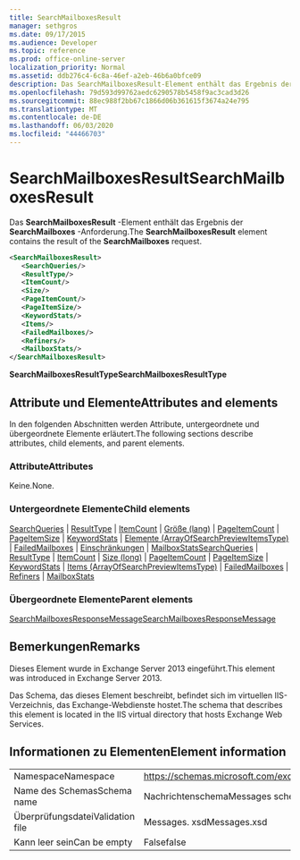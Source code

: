 ```yaml
---
title: SearchMailboxesResult
manager: sethgros
ms.date: 09/17/2015
ms.audience: Developer
ms.topic: reference
ms.prod: office-online-server
localization_priority: Normal
ms.assetid: ddb276c4-6c8a-46ef-a2eb-46b6a0bfce09
description: Das SearchMailboxesResult-Element enthält das Ergebnis der SearchMailboxes-Anforderung.
ms.openlocfilehash: 79d593d99762aedc6290578b5458f9ac3cad3d26
ms.sourcegitcommit: 88ec988f2bb67c1866d06b361615f3674a24e795
ms.translationtype: MT
ms.contentlocale: de-DE
ms.lasthandoff: 06/03/2020
ms.locfileid: "44466703"
---
```

# <a name="searchmailboxesresult"></a><span data-ttu-id="d10fb-103">SearchMailboxesResult</span><span class="sxs-lookup"><span data-stu-id="d10fb-103">SearchMailboxesResult</span></span>

<span data-ttu-id="d10fb-104">Das **SearchMailboxesResult** -Element enthält das Ergebnis der **SearchMailboxes** -Anforderung.</span><span class="sxs-lookup"><span data-stu-id="d10fb-104">The **SearchMailboxesResult** element contains the result of the **SearchMailboxes** request.</span></span> 
  
```XML
<SearchMailboxesResult>
   <SearchQueries/>
   <ResultType/>
   <ItemCount/>
   <Size/>
   <PageItemCount/>
   <PageItemSize/>
   <KeywordStats/>
   <Items/>
   <FailedMailboxes/>
   <Refiners/>
   <MailboxStats/>
</SearchMailboxesResult>
```

 <span data-ttu-id="d10fb-105">**SearchMailboxesResultType**</span><span class="sxs-lookup"><span data-stu-id="d10fb-105">**SearchMailboxesResultType**</span></span>
## <a name="attributes-and-elements"></a><span data-ttu-id="d10fb-106">Attribute und Elemente</span><span class="sxs-lookup"><span data-stu-id="d10fb-106">Attributes and elements</span></span>

<span data-ttu-id="d10fb-107">In den folgenden Abschnitten werden Attribute, untergeordnete und übergeordnete Elemente erläutert.</span><span class="sxs-lookup"><span data-stu-id="d10fb-107">The following sections describe attributes, child elements, and parent elements.</span></span>
  
### <a name="attributes"></a><span data-ttu-id="d10fb-108">Attribute</span><span class="sxs-lookup"><span data-stu-id="d10fb-108">Attributes</span></span>

<span data-ttu-id="d10fb-109">Keine.</span><span class="sxs-lookup"><span data-stu-id="d10fb-109">None.</span></span>
  
### <a name="child-elements"></a><span data-ttu-id="d10fb-110">Untergeordnete Elemente</span><span class="sxs-lookup"><span data-stu-id="d10fb-110">Child elements</span></span>

<span data-ttu-id="d10fb-111">[SearchQueries](searchqueries.md)  |  [ResultType](resulttype.md)  |  [ItemCount](itemcount.md)  |  [Größe (lang)](size-long.md)  |  [PageItemCount](pageitemcount.md)  |  [PageItemSize](pageitemsize.md)  |  [KeywordStats](keywordstats.md)  |  [Elemente (ArrayOfSearchPreviewItemsType)](items-arrayofsearchpreviewitemstype.md)  |  [FailedMailboxes](failedmailboxes.md)  |  [Einschränkungen](refiners.md)  |  [MailboxStats](mailboxstats.md)</span><span class="sxs-lookup"><span data-stu-id="d10fb-111">[SearchQueries](searchqueries.md) | [ResultType](resulttype.md) | [ItemCount](itemcount.md) | [Size (long)](size-long.md) | [PageItemCount](pageitemcount.md) | [PageItemSize](pageitemsize.md) | [KeywordStats](keywordstats.md) | [Items (ArrayOfSearchPreviewItemsType)](items-arrayofsearchpreviewitemstype.md) | [FailedMailboxes](failedmailboxes.md) | [Refiners](refiners.md) | [MailboxStats](mailboxstats.md)</span></span>
  
### <a name="parent-elements"></a><span data-ttu-id="d10fb-112">Übergeordnete Elemente</span><span class="sxs-lookup"><span data-stu-id="d10fb-112">Parent elements</span></span>

[<span data-ttu-id="d10fb-113">SearchMailboxesResponseMessage</span><span class="sxs-lookup"><span data-stu-id="d10fb-113">SearchMailboxesResponseMessage</span></span>](searchmailboxesresponsemessage.md)
  
## <a name="remarks"></a><span data-ttu-id="d10fb-114">Bemerkungen</span><span class="sxs-lookup"><span data-stu-id="d10fb-114">Remarks</span></span>

<span data-ttu-id="d10fb-115">Dieses Element wurde in Exchange Server 2013 eingeführt.</span><span class="sxs-lookup"><span data-stu-id="d10fb-115">This element was introduced in Exchange Server 2013.</span></span>
  
<span data-ttu-id="d10fb-116">Das Schema, das dieses Element beschreibt, befindet sich im virtuellen IIS-Verzeichnis, das Exchange-Webdienste hostet.</span><span class="sxs-lookup"><span data-stu-id="d10fb-116">The schema that describes this element is located in the IIS virtual directory that hosts Exchange Web Services.</span></span>
  
## <a name="element-information"></a><span data-ttu-id="d10fb-117">Informationen zu Elementen</span><span class="sxs-lookup"><span data-stu-id="d10fb-117">Element information</span></span>

|||
|:-----|:-----|
|<span data-ttu-id="d10fb-118">Namespace</span><span class="sxs-lookup"><span data-stu-id="d10fb-118">Namespace</span></span>  <br/> |https://schemas.microsoft.com/exchange/services/2006/messages  <br/> |
|<span data-ttu-id="d10fb-119">Name des Schemas</span><span class="sxs-lookup"><span data-stu-id="d10fb-119">Schema name</span></span>  <br/> |<span data-ttu-id="d10fb-120">Nachrichtenschema</span><span class="sxs-lookup"><span data-stu-id="d10fb-120">Messages schema</span></span>  <br/> |
|<span data-ttu-id="d10fb-121">Überprüfungsdatei</span><span class="sxs-lookup"><span data-stu-id="d10fb-121">Validation file</span></span>  <br/> |<span data-ttu-id="d10fb-122">Messages. xsd</span><span class="sxs-lookup"><span data-stu-id="d10fb-122">Messages.xsd</span></span>  <br/> |
|<span data-ttu-id="d10fb-123">Kann leer sein</span><span class="sxs-lookup"><span data-stu-id="d10fb-123">Can be empty</span></span>  <br/> |<span data-ttu-id="d10fb-124">False</span><span class="sxs-lookup"><span data-stu-id="d10fb-124">false</span></span>  <br/> |
   

